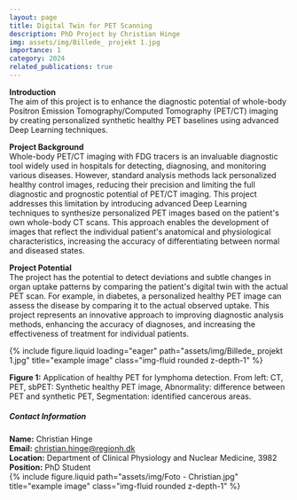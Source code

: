 ```yaml
---
layout: page
title: Digital Twin for PET Scanning
description: PhD Project by Christian Hinge
img: assets/img/Billede_ projekt 1.jpg
importance: 1
category: 2024
related_publications: true
---
```


**Introduction**<br>
The aim of this project is to enhance the diagnostic potential of whole-body Positron Emission Tomography/Computed Tomography (PET/CT) imaging by creating personalized synthetic healthy PET baselines using advanced Deep Learning techniques.<br>

**Project Background**<br>
Whole-body PET/CT imaging with FDG tracers is an invaluable diagnostic tool widely used in hospitals for detecting, diagnosing, and monitoring various diseases. However, standard analysis methods lack personalized healthy control images, reducing their precision and limiting the full diagnostic and prognostic potential of PET/CT imaging. This project addresses this limitation by introducing advanced Deep Learning techniques to synthesize personalized PET images based on the patient's own whole-body CT scans. This approach enables the development of images that reflect the individual patient's anatomical and physiological characteristics, increasing the accuracy of differentiating between normal and diseased states.<br>

**Project Potential**<br>
The project has the potential to detect deviations and subtle changes in organ uptake patterns by comparing the patient's digital twin with the actual PET scan. For example, in diabetes, a personalized healthy PET image can assess the disease by comparing it to the actual observed uptake. This project represents an innovative approach to improving diagnostic analysis methods, enhancing the accuracy of diagnoses, and increasing the effectiveness of treatment for individual patients.<br>

    
<div class="row">
    <div class="col-sm mt-5 mt-md-0"> <!-- Tilføjet mere mellemrum her -->
        {% include figure.liquid loading="eager" path="assets/img/Billede_ projekt 1.jpg" title="example image" class="img-fluid rounded z-depth-1" %}
    </div>
</div>
<div class="caption">
    <p><strong>Figure 1:</strong> Application of healthy PET for lymphoma detection. From left: CT, PET, sbPET: Synthetic healthy PET image, Abnormality: difference between PET and synthetic PET, Segmentation: identified cancerous areas.</p>
</div>


<div class="row justify-content-sm-center mt-5"> <!-- Tilføjet mere mellemrum her -->
    <div class="col-sm-8 mt-3 mt-md-0">
        <div class="contact-box">
            <h5>Contact Information</h5>
            <div><strong>Name:</strong> Christian Hinge</div>
            <div><strong>Email:</strong> <a href="mailto:christian.hinge@regionh.dk">christian.hinge@regionh.dk</a></div>
            <div><strong>Location:</strong> Department of Clinical Physiology and Nuclear Medicine, 3982</div>
            <div><strong>Position:</strong> PhD Student</div>
        </div>
    </div>
    <div class="col-sm-4 mt-3 mt-md-0"> <!-- Tilføjet mere mellemrum her -->
        {% include figure.liquid path="assets/img/Foto - Christian.jpg" title="example image" class="img-fluid rounded z-depth-1" %}
    </div>
</div>

<link rel="stylesheet" href="css/custom.css">
